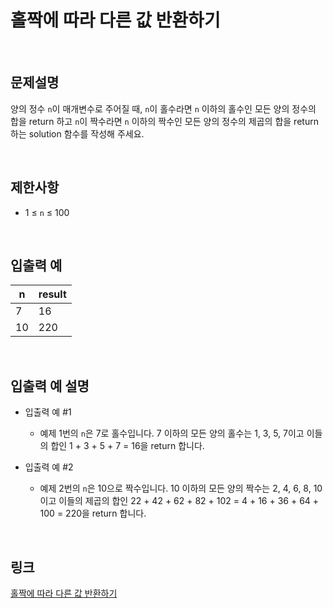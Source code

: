 # 홀짝에 따라 다른 값 반환하기

<br>

## 문제설명
양의 정수 `n`이 매개변수로 주어질 때, `n`이 홀수라면 `n` 이하의 홀수인 모든 양의 정수의 합을 return 하고 `n`이 짝수라면 `n` 이하의 짝수인 모든 양의 정수의 제곱의 합을 return 하는 solution 함수를 작성해 주세요.

<br>

## 제한사항
- 1 ≤ `n` ≤ 100

<br>

## 입출력 예
| n | result |
|---|---|
| 7 | 16 |
| 10 | 220 |

<br>

## 입출력 예 설명
- 입출력 예 #1
    - 예제 1번의 `n`은 7로 홀수입니다. 7 이하의 모든 양의 홀수는 1, 3, 5, 7이고 이들의 합인 1 + 3 + 5 + 7 = 16을 return 합니다.

- 입출력 예 #2
    - 예제 2번의 `n`은 10으로 짝수입니다. 10 이하의 모든 양의 짝수는 2, 4, 6, 8, 10이고 이들의 제곱의 합인 22 + 42 + 62 + 82 + 102 = 4 + 16 + 36 + 64 + 100 = 220을 return 합니다.

<br>

## 링크
[홀짝에 따라 다른 값 반환하기](https://school.programmers.co.kr/learn/courses/30/lessons/181935)
